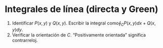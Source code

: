 # Integrales de línea (directa y Green)
1. Identificar $P(x,y)$ y $Q(x,y)$. Escribir la integral como$\oint_{C}P(x,y)dx+Q(x,y)dy$.
2. Verificar la orientación de $C$. “Positivamente orientada” significa contrarreloj.